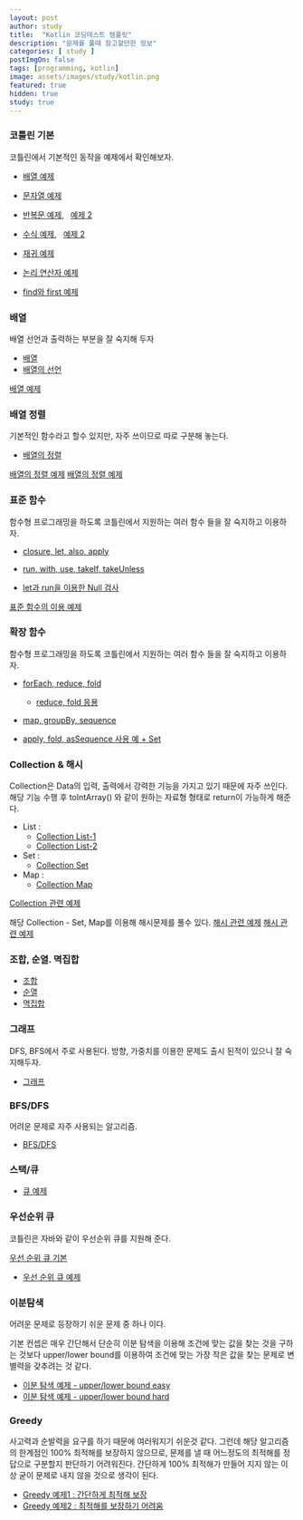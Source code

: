 ```yaml
---
layout: post
author: study
title:  "Kotlin 코딩테스트 템플릿"
description: "문제를 풀때 참고할만한 정보"
categories: [ study ]
postImgOn: false
tags: [programming, kotlin]
image: assets/images/study/kotlin.png
featured: true
hidden: true
study: true
---
```


### 코틀린 기본
코틀린에서 기본적인 동작을 예제에서 확인해보자.

- [배열 예제](../study_Kotlin_array_1)
- [문자열 예제](../study_Kotlin_string_1)
- [반복문 예제](../study_Kotlin_loop_1), &nbsp; [예제 2](../study_Kotlin_practice_5)
- [수식 예제](../study_Kotlin_math_1), &nbsp; [예제 2](../study_Kotlin_practice_6)
- [재귀 예제](../study_Kotlin_recursive_1)
- [논리 연산자 예제](../study_Kotlin_logicaloperator_1)

- [find와 first 예제](../study_Kotlin_bf_1)

### 배열
배열 선언과 출력하는 부분을 잘 숙지해 두자
- [배열](../study_Kotlin_25)
- [배열의 선언](../study_Kotlin_26)

[배열 예제](../study_Kotlin_stack&queue_2)


### 배열 정렬
기본적인 함수라고 할수 있지만, 자주 쓰이므로 따로 구분해 놓는다.
- [배열의 정렬](../study_Kotlin_27)

[배열의 정렬 예제](../study_Kotlin_design_3)
[배열의 정렬 예제](../study_Kotlin_sort_1)


### 표준 함수
함수형 프로그래밍을 하도록 코틀린에서 지원하는 여러 함수 들을 잘 숙지하고 이용하자.

- [closure, let, also, apply](../study_Kotlin_9)
- [run, with, use, takeIf, takeUnless](../study_Kotlin_10)

- [let과 run을 이용한 Null 검사](../study_Kotlin_hash_2)

[표준 함수의 이용 예제](../study_Kotlin_standardfunction_1)

### 확장 함수
함수형 프로그래밍을 하도록 코틀린에서 지원하는 여러 함수 들을 잘 숙지하고 이용하자.

- [forEach, reduce, fold](../study_Kotlin_33)
    - [reduce, fold 응용](../study_Kotlin_dfs_1)
- [map, groupBy, sequence](../study_Kotlin_34)

- [apply, fold, asSequence 사용 예 + Set](../study_Kotlin_design_5)


### Collection & 해시
Collection은 Data의 입력, 출력에서 강력한 기능을 가지고 있기 때문에 자주 쓰인다.
해당 기능 수행 후 toIntArray() 와 같이 원하는 자료형 형태로 return이 가능하게 해준다. 

- List : <br>
    - [Collection List-1](../study_Kotlin_29)
    - [Collection List-2](../study_Kotlin_30)
- Set : <br>
    - [Collection Set](../study_Kotlin_31)
- Map : <br>
    - [Collection Map](../study_Kotlin_32)

[Collection 관련 예제](../study_Kotlin_standardfunction_1)

해당 Collection - Set, Map를 이용해 해시문제를 풀수 있다.
[해시 관련 예제](../study_Kotlin_hash_1)
[해시 관련 예제](../study_Kotlin_hash_2)

### 조합, 순열. 멱집합
- [조합](../study_Programming_combination)
- [순열](../study_Programming_permutation)
- [멱집합](../study_Programming_powerset)

### 그래프
DFS, BFS에서 주로 사용된다. 
방향, 가중치를 이용한 문제도 출시 된적이 있으니 잘 숙지해두자.

- [그래프](../study_Programming_Graph)

### BFS/DFS
어려운 문제로 자주 사용되는 알고리즘.

- [BFS/DFS](../study_Programming_BFS&DFS)

### 스택/큐
- [큐 예제](../study_Kotlin_stack&queue_3)

### 우선순위 큐
코틀린은 자바와 같이 우선순위 큐를 지원해 준다.

[우선 순위 큐 기본](../study_Programming_priorityQueue)
- [우선 순위 큐 예제](../study_Kotlin_stack&queue_1)


### 이분탐색
어려운 문제로 등장하기 쉬운 문제 중 하나 이다.

기본 컨셉은 매우 간단해서 단순히 이분 탐색을 이용해 조건에 맞는 값을 찾는 것을 구하는 것보다 upper/lower bound를 이용하여 조건에 맞는 가장 작은 값을 찾는 문제로 변별력을 갖추려는 것 같다.

- [이분 탐색 예제 - upper/lower bound easy](../study_Kotlin_binarySearch_1) 
- [이분 탐색 예제 - upper/lower bound hard](../study_Kotlin_binarySearch_2)


### Greedy
사고력과 순발력을 요구를 하기 때문에 여러워지기 쉬운것 같다. 
그런데 해당 알고리즘의 한계점인 100% 최적해를 보장하지 않으므로, 문제를 낼 때 어느정도의 최적해를 정답으로 구분할지 판단하기 어려워진다.
간단하게 100% 최적해가 만들어 지지 않는 이상 굳이 문제로 내지 않을 것으로 생각이 된다.

- [Greedy 예제1 : 간단하게 최적해 보장](../study_Kotlin_greedy_1)
- [Greedy 예제2 : 최적해를 보장하기 어려움](../study_Kotlin_greedy_2)
